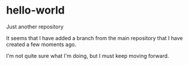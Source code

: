 # hello-world
Just another repository

It seems that I have added a branch from the main repository that I have created a few moments ago. 

I'm not quite sure what I'm doing, but I must keep moving forward.
